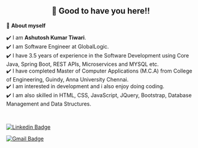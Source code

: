 <!--
**ashutosh-ceg/ashutosh-ceg** is a ✨ _special_ ✨ repository because its `README.md` (this file) appears on your GitHub profile.

Here are some ideas to get you started:
- 🔭 I’m currently working on ...
- 👯 I’m looking to collaborate on ...
- 🤔 I’m looking for help with ...
- 💬 Ask me about ...
- 📫 How to reach me: ...
- 😄 Pronouns: ...
- ⚡ Fun fact: ...
-->

<h2 align=center>👋 Good to have you here!!</h2>


<!--ABOUT ME CODE-->
🌱 **About myself**<br>

✔️ I am **Ashutosh Kumar Tiwari**. <br>
✔️ I am Software Engineer at GlobalLogic.<br>
✔️ I have 3.5 years of experience in the Software Development using Core Java, Spring Boot, REST APIs, Microservices and MYSQL etc.<br>
✔️ I have completed Master of Computer Applications (M.C.A) from College of Engineering, Guindy, Anna University Chennai.<br>
✔️ I am interested in development and i also enjoy doing coding. <br>
✔️ I am also skilled in HTML, CSS, JavaScript, JQuery, Bootstrap, Database Management and Data Structures. <br>


<br>

<!-- SOCAIL MEDIA HANDLES -->
[![Linkedin Badge](https://img.shields.io/badge/-AshutoshKumarTiwari-blue?style=flat-square&logo=Linkedin&logoColor=white&link=https://www.linkedin.com/in/ashutosh-ceg/)](https://www.linkedin.com/in/ashutosh-ceg/)

[![Gmail Badge](https://img.shields.io/badge/-ashutoshtiwari958@gmail.com-c14438?style=flat-square&logo=Gmail&logoColor=white&link=mailto:ashutoshtiwari958@gmail.com)](ashutoshtiwari958@gmail.com)

<!--
 <a href="https://www.linkedin.com/in/ashutosh-ceg/">
    <img src="https://img.shields.io/badge/LinkedIn-blue?style=for-the-badge&logo=linkedin&logoColor=white" alt="LinkedIn Badge"/>
  </a>
<a href="your-twitter-URL">
    <img src="https://img.shields.io/badge/Twitter-blue?style=for-the-badge&logo=twitter&logoColor=white" alt="Twitter Badge"/>
  </a>   -->

